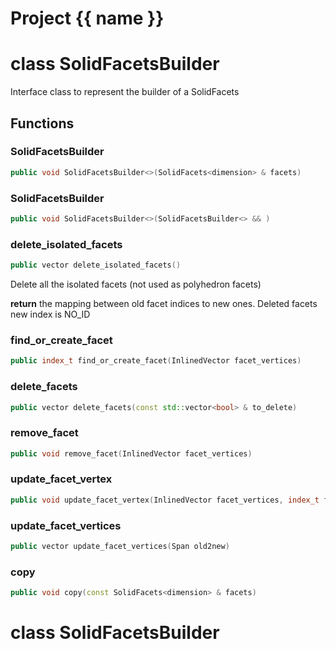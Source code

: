 <script setup>
import {useRoute} from 'vitepress'
const {path} = useRoute()
const tokens = path.split('/')
const words = tokens[2].split('-');
for (let i = 0; i < words.length; i++) {
    words[i] = words[i].charAt(0).toUpperCase() + words[i].slice(1);
    words[i] = words[i].replace('geode', 'Geode')
}
const name = words.join('-');
</script>
# Project {{ name }}

# class SolidFacetsBuilder


 Interface class to represent the builder of a SolidFacets



## Functions

### SolidFacetsBuilder

```cpp
public void SolidFacetsBuilder<>(SolidFacets<dimension> & facets)
```


### SolidFacetsBuilder

```cpp
public void SolidFacetsBuilder<>(SolidFacetsBuilder<> && )
```


### delete_isolated_facets

```cpp
public vector delete_isolated_facets()
```


 Delete all the isolated facets (not used as polyhedron facets)

**return** the mapping between old facet indices to new ones. Deleted facets new index is NO_ID

### find_or_create_facet

```cpp
public index_t find_or_create_facet(InlinedVector facet_vertices)
```


### delete_facets

```cpp
public vector delete_facets(const std::vector<bool> & to_delete)
```


### remove_facet

```cpp
public void remove_facet(InlinedVector facet_vertices)
```


### update_facet_vertex

```cpp
public void update_facet_vertex(InlinedVector facet_vertices, index_t facet_vertex_id, index_t new_vertex_id)
```


### update_facet_vertices

```cpp
public vector update_facet_vertices(Span old2new)
```


### copy

```cpp
public void copy(const SolidFacets<dimension> & facets)
```




# class SolidFacetsBuilder


